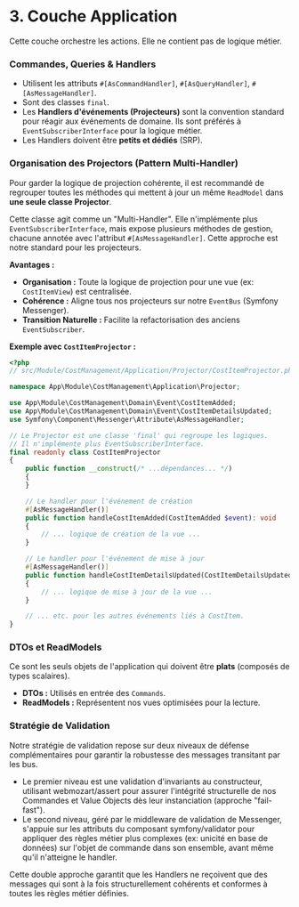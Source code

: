 # 3. Couche Application

Cette couche orchestre les actions. Elle ne contient pas de logique métier.

### Commandes, Queries & Handlers

* Utilisent les attributs `#[AsCommandHandler]`, `#[AsQueryHandler]`, `#[AsMessageHandler]`.
* Sont des classes `final`.
* Les **Handlers d'événements (Projecteurs)** sont la convention standard pour réagir aux événements de domaine. Ils sont préférés à `EventSubscriberInterface` pour la logique métier.
* Les Handlers doivent être **petits et dédiés** (SRP).

### Organisation des Projectors (Pattern Multi-Handler)

Pour garder la logique de projection cohérente, il est recommandé de regrouper toutes les méthodes qui mettent à jour un même `ReadModel` dans **une seule classe Projector**.

Cette classe agit comme un "Multi-Handler". Elle n'implémente plus `EventSubscriberInterface`, mais expose plusieurs méthodes de gestion, chacune annotée avec l'attribut `#[AsMessageHandler]`. Cette approche est notre standard pour les projecteurs.

**Avantages :**
* **Organisation :** Toute la logique de projection pour une vue (ex: `CostItemView`) est centralisée.
* **Cohérence :** Aligne tous nos projecteurs sur notre `EventBus` (Symfony Messenger).
* **Transition Naturelle :** Facilite la refactorisation des anciens `EventSubscriber`.

**Exemple avec `CostItemProjector` :**

```php
<?php
// src/Module/CostManagement/Application/Projector/CostItemProjector.php

namespace App\Module\CostManagement\Application\Projector;

use App\Module\CostManagement\Domain\Event\CostItemAdded;
use App\Module\CostManagement\Domain\Event\CostItemDetailsUpdated;
use Symfony\Component\Messenger\Attribute\AsMessageHandler;

// Le Projector est une classe 'final' qui regroupe les logiques.
// Il n'implémente plus EventSubscriberInterface.
final readonly class CostItemProjector
{
    public function __construct(/* ...dépendances... */)
    {
    }

    // Le handler pour l'événement de création
    #[AsMessageHandler()]
    public function handleCostItemAdded(CostItemAdded $event): void
    {
        // ... logique de création de la vue ...
    }

    // Le handler pour l'événement de mise à jour
    #[AsMessageHandler()]
    public function handleCostItemDetailsUpdated(CostItemDetailsUpdated $event): void
    {
        // ... logique de mise à jour de la vue ...
    }

    // ... etc. pour les autres événements liés à CostItem.
}
```

### DTOs et ReadModels

Ce sont les seuls objets de l'application qui doivent être **plats** (composés de types scalaires).

* **DTOs :** Utilisés en entrée des `Commands`.
* **ReadModels :** Représentent nos vues optimisées pour la lecture.

### Stratégie de Validation

Notre stratégie de validation repose sur deux niveaux de défense complémentaires pour garantir la robustesse des messages transitant par les bus. 
 - Le premier niveau est une validation d'invariants au constructeur, utilisant webmozart/assert pour assurer l'intégrité structurelle de nos Commandes et Value Objects dès leur instanciation (approche "fail-fast"). 
 - Le second niveau, géré par le middleware de validation de Messenger, s'appuie sur les attributs du composant symfony/validator pour appliquer des règles métier plus complexes (ex: unicité en base de données) sur l'objet de commande dans son ensemble, avant même qu'il n'atteigne le handler. 

Cette double approche garantit que les Handlers ne reçoivent que des messages qui sont à la fois structurellement cohérents et conformes à toutes les règles métier définies.
